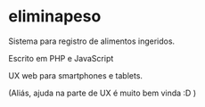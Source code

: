 eliminapeso
===========

Sistema para registro de alimentos ingeridos. 

Escrito em PHP e JavaScript

UX web para smartphones e tablets.

(Aliás, ajuda na parte de UX é muito bem vinda :D )
